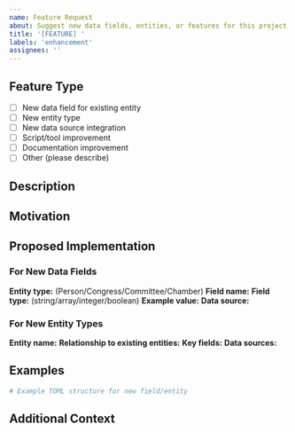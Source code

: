 ```yaml
---
name: Feature Request
about: Suggest new data fields, entities, or features for this project
title: '[FEATURE] '
labels: 'enhancement'
assignees: ''
---
```


## Feature Type
<!-- What kind of feature are you requesting? -->
- [ ] New data field for existing entity
- [ ] New entity type
- [ ] New data source integration
- [ ] Script/tool improvement
- [ ] Documentation improvement
- [ ] Other (please describe)

## Description
<!-- Describe the feature you'd like to see -->

## Motivation
<!-- Why is this feature needed? What problem does it solve? -->

## Proposed Implementation
<!-- Optional: How do you think this could be implemented? -->

### For New Data Fields
**Entity type:** (Person/Congress/Committee/Chamber)
**Field name:**
**Field type:** (string/array/integer/boolean)
**Example value:**
**Data source:**

### For New Entity Types
**Entity name:**
**Relationship to existing entities:**
**Key fields:**
**Data sources:**

## Examples
<!-- Provide examples of how this would look -->
```toml
# Example TOML structure for new field/entity
```

## Additional Context
<!-- Add any other context, mockups, or examples -->